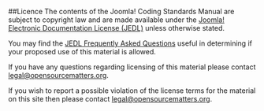##Licence
The contents of the Joomla! Coding Standards Manual are subject to copyright law and are made available under the <a href="https://docs.joomla.org/JEDL" title="Joomla! Electronic Documentation License (JEDL)">Joomla! Electronic Documentation License (JEDL)</a> unless otherwise stated.

You may find the <a href="https://docs.joomla.org/JEDL/FAQ" title="JEDL Frequently Asked Questions">JEDL Frequently Asked Questions</a>
useful in determining if your proposed use of this material is allowed. 

If you have any questions regarding licensing of this
material please contact <a href="mailto:legal@opensourcematters.org" title="Email Open Source Matters">legal@opensourcematters.org</a>.

If you wish to report a possible violation of the license terms for the material on this site then please contact
<a href="mailto:legal@opensourcematters.org" title="Email Open Source Matters">legal@opensourcematters.org</a>.</p>
 


